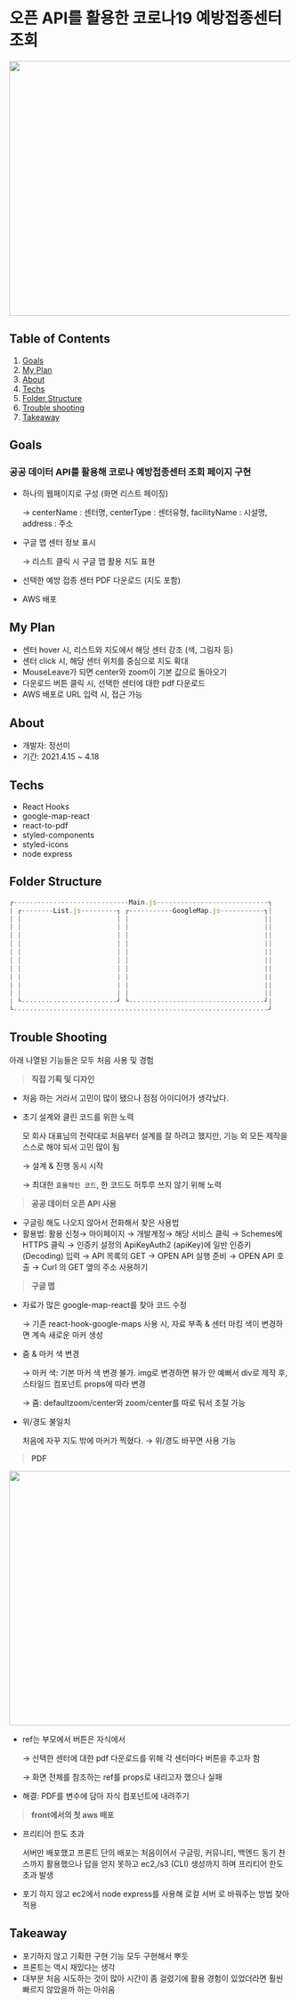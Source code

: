 # 오픈 API를 활용한 코로나19 예방접종센터 조회
<img src="https://im6.ezgif.com/tmp/ezgif-6-03f389a628b8.gif" width="838" height="458.094" />

## Table of Contents
1. [Goals](#goals)
2. [My Plan](#my-plan)
3. [About](#about)
4. [Techs](#techs)
5. [Folder Structure](#folder-structure)
6. [Trouble shooting](#trouble-shooting)
7. [Takeaway](#takeaway)

## Goals
### 공공 데이터 API를 활용해 코로나 예방접종센터 조회 페이지 구현
        
- 하나의 웹페이지로 구성 (화면 리스트 페이징)

     → centerName : 센터명, centerType : 센터유형, facilityName : 시설명, address : 주소

- 구글 맵 센터 정보 표시

     → 리스트 클릭 시 구글 맵 활용 지도 표현

- 선택한 예방 접종 센터 PDF 다운로드 (지도 포함)
- AWS 배포

## My Plan
- 센터 hover 시, 리스트와 지도에서 해당 센터 강조 (색, 그림자 등)
- 센터 click 시, 해당 센터 위치를 중심으로 지도 확대
- MouseLeave가 되면 center와 zoom이 기본 값으로 돌아오기
- 다운로드 버튼 클릭 시, 선택한 센터에 대한 pdf 다운로드
- AWS 배포로 URL 입력 시, 접근 가능

## About
- 개발자: 정선미
- 기간: 2021.4.15 ~ 4.18

## Techs
- React Hooks
- google-map-react
- react-to-pdf
- styled-components
- styled-icons
- node express

## Folder Structure
```jsx
┌-----------------------------Main.js----------------------------┐
| ┌--------List.js---------┐ ┌-----------GoogleMap.js-----------┐|
| |                        | |                                  ||
| |                        | |                                  ||
| |                        | |                                  ||
| |                        | |                                  ||
| |                        | |                                  ||
| |                        | |                                  ||
| |                        | |                                  ||
| |                        | |                                  ||
| |                        | |                                  ||
| |                        | |                                  ||
| └------------------------┘ └----------------------------------┘|
└----------------------------------------------------------------┘
```

## Trouble Shooting
아래 나열된 기능들은 모두 처음 사용 및 경험

> **직접 기획 및 디자인**

- 처음 하는 거라서 고민이 많이 됐으나 점점 아이디어가 생각났다.

- 초기 설계와 클린 코드를 위한 노력

    모 회사 대표님의 전략대로 처음부터 설계를 잘 하려고 했지만, 기능 외 모든 제작을 스스로 해야 되서 고민 많이 됨

    → 설계 & 진행 동시 시작

    → 최대한 `효율적인 코드`, 한 코드도 허투루 쓰지 않기 위해 노력
    
    
> **공공 데이터 오픈 API 사용**

- 구글링 해도 나오지 않아서 전화해서 찾은 사용법
- 활용법: 활용 신청→ 마이페이지 → 개발계정→ 해당 서비스 클릭 → Schemes에 HTTPS 클릭 → 인증키 설정의 ApiKeyAuth2 (apiKey)에 일반 인증키(Decoding) 입력 → API 목록의 GET → OPEN API 실행 준비 → OPEN API 호출 → Curl 의 GET 옆의 주소 사용하기

> **구글 맵**

- 자료가 많은 google-map-react를 찾아 코드 수정

    → 기존 react-hook-google-maps 사용 시, 자료 부족 & 센터 마킹 색이 변경하면 계속 새로운 마커 생성

- 줌 & 마커 색 변경

    → 마커 색: 기본 마커 색 변경 불가. img로 변경하면 뷰가 안 예뻐서 div로 제작 후, 스타일드 컴포넌트 props에 따라 변경

    → 줌: defaultzoom/center와 zoom/center를 따로 둬서 조절 가능

- 위/경도 불일치

    처음에 자꾸 지도 밖에 마커가 찍혔다. → 위/경도 바꾸면 사용 가능
    
> **PDF**
<img src="https://im6.ezgif.com/tmp/ezgif-6-008ea5b4d9b7.gif" width="838" height="458.094" />

- ref는 부모에서 버튼은 자식에서

    → 선택한 센터에 대한 pdf 다운로드를 위해 각 센터마다 버튼을 주고자 함

    → 화면 전체를 참조하는 ref를 props로 내리고자 했으나 실패

- 해결: PDF를 변수에 담아 자식 컴포넌트에 내려주기

> **front에서의 첫 aws 배포**

- 프리티어 한도 초과

    서버만 배포했고 프론트 단의 배포는 처음이어서 구글링, 커뮤니티, 백엔드 동기 찬스까지 활용했으나 답을 얻지 못하고 ec2,/s3 (CLI) 생성까지 하며 프리티어 한도 초과 발생

- 포기 하지 않고 ec2에서 node express를 사용해 로컬 서버 로 바꿔주는 방법 찾아 적용

## Takeaway
- 포기하지 않고 기획한 구현 기능 모두 구현해서 뿌듯
- 프론트는 역시 재밌다는 생각
- 대부분 처음 시도하는 것이 많아 시간이 좀 걸렸기에 활용 경험이 있었더라면 훨씬 빠르지 않았을까 하는 아쉬움
